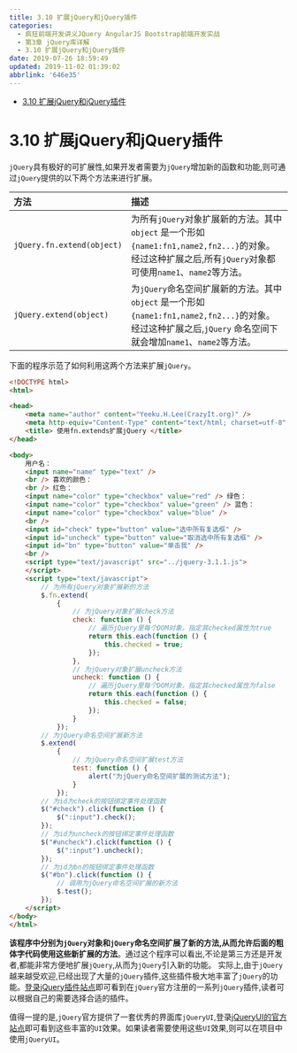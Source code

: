 ```yaml
---
title: 3.10 扩展jQuery和jQuery插件
categories: 
  - 疯狂前端开发讲义JQuery AngularJS Bootstrap前端开发实战
  - 第3章 jQuery库详解
  - 3.10 扩展jQuery和jQuery插件
date: 2019-07-26 18:59:49
updated: 2019-11-02 01:39:02
abbrlink: '646e35'
---
```

- [3.10 扩展jQuery和jQuery插件](/ReadingNotes/646e35/#3-10-扩展jQuery和jQuery插件)

<!--more-->
<script src="https://cdn.bootcss.com/jquery/3.4.0/jquery.slim.min.js"></script>
<script>$(document).ready(function () {$(".post-body > ul:nth-child(1)").hide();});</script>

<!--end-->
<!--SSTStart-->
# 3.10 扩展jQuery和jQuery插件 #
`jQuery`具有极好的可扩展性,如果开发者需要为`jQuery`增加新的函数和功能,则可通过`jQuery`提供的以下两个方法来进行扩展。

|方法|描述|
|:---|:---|
|`jQuery.fn.extend(object)`|为所有`jQuery`对象扩展新的方法。其中`object` 是一个形如`{name1:fn1,name2,fn2...}`的对象。经过这种扩展之后,所有`jQuery`对象都可使用`name1`、`name2`等方法。|
|`jQuery.extend(object)`|为`jQuery`命名空间扩展新的方法。其中`object` 是一个形如`{name1:fn1,name2,fn2...}`的对象。经过这种扩展之后,`jQuery` 命名空间下就会增加`name1`、`name2`等方法。|

下面的程序示范了如何利用这两个方法来扩展`jQuery`。
```html
<!DOCTYPE html>
<html>

<head>
	<meta name="author" content="Yeeku.H.Lee(CrazyIt.org)" />
	<meta http-equiv="Content-Type" content="text/html; charset=utf-8" />
	<title> 使用fn.extends扩展jQuery </title>
</head>

<body>
	用户名：
	<input name="name" type="text" />
	<br /> 喜欢的颜色：
	<br /> 红色：
	<input name="color" type="checkbox" value="red" /> 绿色：
	<input name="color" type="checkbox" value="green" /> 蓝色：
	<input name="color" type="checkbox" value="blue" />
	<br />
	<input id="check" type="button" value="选中所有复选框" />
	<input id="uncheck" type="button" value="取消选中所有复选框" />
	<input id="bn" type="button" value="单击我" />
	<br />
	<script type="text/javascript" src="../jquery-3.1.1.js">
	</script>
	<script type="text/javascript">
		// 为所有jQuery对象扩展新的方法
		$.fn.extend(
			{
				// 为jQuery对象扩展check方法
				check: function () {
					// 遍历jQuery里每个DOM对象，指定其checked属性为true
					return this.each(function () {
						this.checked = true;
					});
				},
				// 为jQuery对象扩展uncheck方法
				uncheck: function () {
					// 遍历jQuery里每个DOM对象，指定其checked属性为false
					return this.each(function () {
						this.checked = false;
					});
				}
			});
		// 为jQuery命名空间扩展新方法
		$.extend(
			{
				// 为jQuery命名空间扩展test方法
				test: function () {
					alert("为jQuery命名空间扩展的测试方法");
				}
			});
		// 为id为check的按钮绑定事件处理函数
		$("#check").click(function () {
			$(":input").check();
		});
		// 为id为uncheck的按钮绑定事件处理函数
		$("#uncheck").click(function () {
			$(":input").uncheck();
		});
		// 为id为bn的按钮绑定事件处理函数
		$("#bn").click(function () {
			// 调用为jQuery命名空间扩展的新方法
			$.test();
		});
	</script>
</body>
</html>
```
**该程序中分别为`jQuery`对象和`jQuery`命名空间扩展了新的方法,从而允许后面的粗体字代码使用这些新扩展的方法**。通过这个程序可以看出,不论是第三方还是开发者,都能非常方便地扩展`jQuery`,从而为`jQuery`引入新的功能。
实际上,由于`jQuery`越来越受欢迎,已经出现了大量的`jQuery`插件,这些插件极大地丰富了`jQuery`的功能。[登录jQuery插件站点](http://plugins.jquery.com)即可看到在`jQuery`官方注册的一系列`jQuery`插件,读者可以根据自己的需要选择合适的插件。
<!--replace:jQueryUI=j Query UI-->
值得一提的是,`jQuery`官方提供了一套优秀的界面库`jQueryUI`,登录[jQueryUI的官方站点](http://ui.jquery.com/)即可看到这些丰富的`UI`效果。如果读者需要使用这些`UI`效果,则可以在项目中使用`jQueryUI`。
<!--SSTStop-->

